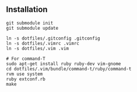Installation
------------

    git submodule init
    git submodule update

    ln -s dotfiles/.gitconfig .gitconfig
    ln -s dotfiles/.vimrc .vimrc
    ln -s dotfiles/.vim .vim

    # For command-T
    sudo apt-get install ruby ruby-dev vim-gnome
    cd dotfiles/.vim/bundle/command-t/ruby/command-t
    rvm use system
    ruby extconf.rb
    make


